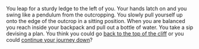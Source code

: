 You leap for a sturdy ledge to the left of you. Your hands latch on and you
swing like a pendulum from the outcropping. You slowly pull yourself up onto the
edge of the outcrop in a sitting position. When you are balanced you reach
inside your backpack and pull out a bottle of water. You take a sip devising a
plan. You think you could go [back to  the top of the cliff](./backtotop.md) or
you could [continue your journey down](./continueclimbing.md)?
